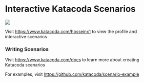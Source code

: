 # Interactive Katacoda Scenarios

[![](http://shields.katacoda.com/katacoda/hosseinx1/count.svg)](https://www.katacoda.com/hosseinx1 "Get your profile on Katacoda.com")

Visit https://www.katacoda.com/hosseinx1 to view the profile and interactive scenarios

### Writing Scenarios
Visit https://www.katacoda.com/docs to learn more about creating Katacoda scenarios

For examples, visit https://github.com/katacoda/scenario-example

